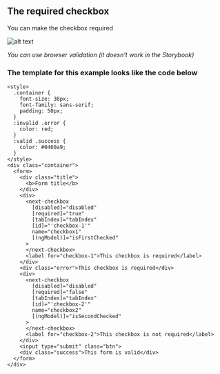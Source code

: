 ## The required checkbox

You can make the checkbox required

![alt text](https://pp.userapi.com/c845421/v845421569/1afa27/Luqby1D9duU.jpg)

_You can use browser validation (it doesn't work in the Storybook)_

### The template for this example looks like the code below

```
<style>
  .container {
    font-size: 30px;
    font-family: sans-serif;
    padding: 50px;
  }
  :invalid .error {
    color: red;
  }
  :valid .success {
    color: #0460a9;
  }
</style>
<div class="container">
  <form>
    <div class="title">
      <b>Form title</b>
    </div>
    <div>
      <next-checkbox
        [disabled]="disabled"
        [required]="true"
        [tabIndex]="tabIndex"
        [id]="'checkbox-1'"
        name="checkbox1"
        [(ngModel)]="isFirstChecked"
      >
      </next-checkbox>
      <label for="checkbox-1">This checkbox is required</label>
    </div>
    <div class="error">This checkbox is required</div>
    <div>
      <next-checkbox
        [disabled]="disabled"
        [required]="false"
        [tabIndex]="tabIndex"
        [id]="'checkbox-2'"
        name="checkbox2"
        [(ngModel)]="isSecondChecked"
      >
      </next-checkbox>
      <label for="checkbox-2">This checkbox is not required</label>
    </div>
    <input type="submit" class="btn">
    <div class="success">This form is valid</div>
  </form>
</div>
```
